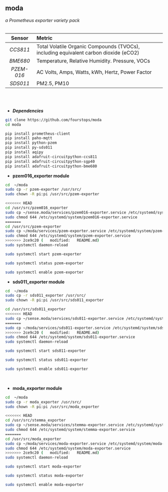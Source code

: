 ## moda

*a Prometheus exporter variety pack*
<br>
<br>

   Sensor   | Metric                                                                             
| :--------: | :----------------------------------------------------------------------------------- |
| *CCS811*  | Total Volatile Organic Compounds (TVOCs), including equivalent carbon dioxide (eCO2)  |
|  *BME680*  | Temperature, Relative Humidity. Pressure, VOCs                                       |
| *PZEM-016* | AC Volts, Amps, Watts, kWh, Hertz, Power Factor                                      |
|  *SDS011*  | PM2.5, PM10                                                                          |
<br>
<br>


*   ***Dependencies***
```bash
git clone https://github.com/fourstops/moda
cd moda

pip install prometheus-client
pip install paho-mqtt
pip install python-pzem
pip install py-sds011
pip install aqipy
pip install adafruit-circuitpython-ccs811
pip install adafruit-circuitpython-sgp40
pip install adafruit-circuitpython-bme680
```

*   **pzem016\_exporter module**

```bash
cd  ~/moda
sudo cp -r pzem-exporter /usr/src/
sudo chown -R pi:pi /usr/src/pzem-exporter

<<<<<<< HEAD
cd /usr/src/pzem016_exporter
sudo cp ~/sense.moda/services/pzem016-exporter.service /etc/systemd/system/pzem016-exporter.service
sudo chmod 644 /etc/systemd/system/pzem016-exporter.service
=======
cd /usr/src/pzem-exporter
sudo cp ~/moda/services/pzem-exporter.service /etc/systemd/system/pzem-exporter.service
sudo chmod 644 /etc/systemd/system/pzem-exporter.service
>>>>>>> 2ce9c20 (	modified:   README.md)
sudo systemctl daemon-reload

sudo systemctl start pzem-exporter

sudo systemctl status pzem-exporter

sudo systemctl enable pzem-exporter

```

*   **sds011\_exporter module**

```bash
cd  ~/moda
sudo cp -r sds011_exporter /usr/src/
sudo chown -R pi:pi /usr/src/sds011_exporter

cd /usr/src/sds011_exporter
<<<<<<< HEAD
sudo cp ~/sense.moda/services/sds011-exporter.service /etc/systemd/system/sds011-exporter.service
=======
sudo cp ~/moda/services/sds011-exporter.service /etc/systemd/system/sds011-exporter.service
>>>>>>> 2ce9c20 (	modified:   README.md)
sudo chmod 644 /etc/systemd/system/sds011-exporter.service
sudo systemctl daemon-reload

sudo systemctl start sds011-exporter

sudo systemctl status sds011-exporter

sudo systemctl enable sds011-exporter
```
<br>

*   **moda\_exporter module**

```bash
cd  ~/moda
sudo cp -r moda_exporter /usr/src/
sudo chown -R pi:pi /usr/src/moda_exporter

<<<<<<< HEAD
cd /usr/src/stemma_exporter
sudo cp ~/sense.moda/services/stemma-exporter.service /etc/systemd/system/stemma-exporter.service
sudo chmod 644 /etc/systemd/system/stemma-exporter.service
=======
cd /usr/src/moda_exporter
sudo cp ~/moda/services/moda-exporter.service /etc/systemd/system/moda-exporter.service
sudo chmod 644 /etc/systemd/system/moda-exporter.service
>>>>>>> 2ce9c20 (	modified:   README.md)
sudo systemctl daemon-reload

sudo systemctl start moda-exporter

sudo systemctl status moda-exporter

sudo systemctl enable moda-exporter


```
